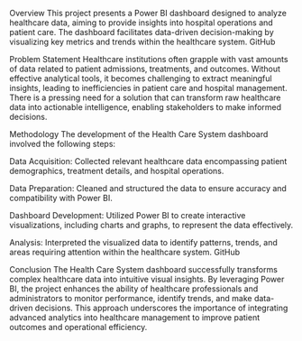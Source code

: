 Overview
This project presents a Power BI dashboard designed to analyze healthcare data, aiming to provide insights into hospital operations and patient care. The dashboard facilitates data-driven decision-making by visualizing key metrics and trends within the healthcare system.
GitHub

Problem Statement
Healthcare institutions often grapple with vast amounts of data related to patient admissions, treatments, and outcomes. Without effective analytical tools, it becomes challenging to extract meaningful insights, leading to inefficiencies in patient care and hospital management. There is a pressing need for a solution that can transform raw healthcare data into actionable intelligence, enabling stakeholders to make informed decisions.

Methodology
The development of the Health Care System dashboard involved the following steps:

Data Acquisition: Collected relevant healthcare data encompassing patient demographics, treatment details, and hospital operations.

Data Preparation: Cleaned and structured the data to ensure accuracy and compatibility with Power BI.

Dashboard Development: Utilized Power BI to create interactive visualizations, including charts and graphs, to represent the data effectively.

Analysis: Interpreted the visualized data to identify patterns, trends, and areas requiring attention within the healthcare system.
GitHub

Conclusion
The Health Care System dashboard successfully transforms complex healthcare data into intuitive visual insights. By leveraging Power BI, the project enhances the ability of healthcare professionals and administrators to monitor performance, identify trends, and make data-driven decisions. This approach underscores the importance of integrating advanced analytics into healthcare management to improve patient outcomes and operational efficiency.

